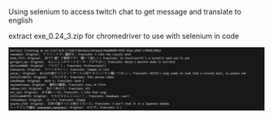 Using selenium to access twitch chat to get message and translate to english

extract exe_0.24_3.zip for chromedriver to use with selenium in code

![](https://github.com/knightmisuto/Python-learning/blob/26f6987c2ba70adf194887275630e56edc80adfa/Twitch%20translate%20chat/Preview.png)
